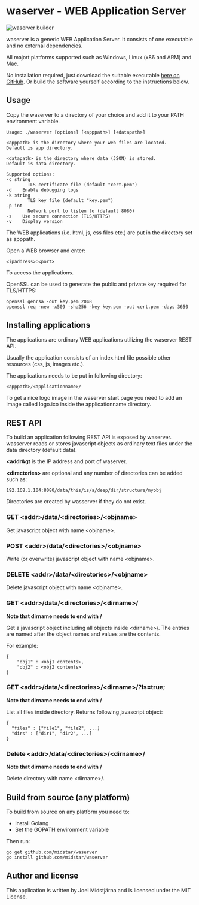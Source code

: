 # waserver - WEB Application Server
![waserver builder](https://github.com/midstar/waserver/actions/workflows/build.yml/badge.svg)

waserver is a generic WEB Application Server. It consists of one executable 
and no external dependencies.

All majort platforms supported such as Windows, Linux (x86 and ARM)
and Mac.

No installation required, just download the suitable executable 
[here on GitHub](https://github.com/midstar/waserver/releases). Or build
the software yourself according to the instructions below.

## Usage

Copy the waserver to a directory of your choice and add it to your PATH
environment variable.

    Usage: ./waserver [options] [<apppath>] [<datapath>]

    <apppath> is the directory where your web files are located.
    Default is app directory.

    <datapath> is the directory where data (JSON) is stored.
    Default is data directory.

    Supported options:
    -c string
            TLS certificate file (default "cert.pem")
    -d    Enable debugging logs
    -k string
            TLS key file (default "key.pem")
    -p int
            Network port to listen to (default 8080)
    -s    Use secure connection (TLS/HTTPS)
    -v    Display version

The WEB applications (i.e. html, js, css files etc.) are put in the
directory set as apppath.

Open a WEB browser and enter:

    <ipaddress>:<port>

To access the applications.

OpenSSL can be used to generate the public and private key required for TLS/HTTPS:

    openssl genrsa -out key.pem 2048
    openssl req -new -x509 -sha256 -key key.pem -out cert.pem -days 3650

## Installing applications

The applications are ordinary WEB applications utilizing the waserver REST API.

Usually the application consists of an index.html file possible other resources
(css, js, images etc.).

The applications needs to be put in following directory:

    <apppath>/<applicationname>/

To get a nice logo image in the waserver start page you need to add an image 
called logo.ico inside the applicationname directory.

## REST API

To build an application following REST API is exposed by waserver. wasserver
reads or stores javascript objects as ordinary text files under the data
directory (default data).

**&lt;addr&gt** is the IP address and port of waserver.

**&lt;directories&gt;** are optional and any number of directories can be
added such as:

    192.168.1.104:8080/data/this/is/a/deep/dir/structure/myobj

Directories are created by wasserver if they do not exist.


### GET &lt;addr&gt;/data/&lt;directories&gt;/&lt;objname&gt;

Get javascript object with name &lt;objname&gt;. 

### POST &lt;addr&gt;/data/&lt;directories&gt;/&lt;objname&gt;

Write (or overwrite) javascript object with name &lt;objname&gt;.

### DELETE &lt;addr&gt;/data/&lt;directories&gt;/&lt;objname&gt;

Delete javascript object with name &lt;objname&gt;.  

### GET &lt;addr&gt;/data/&lt;directories&gt;/&lt;dirname&gt;/

**Note that dirname needs to end with /**

Get a javascript object including all objects inside &lt;dirname&gt;/.
The entries are named after the object names and values are the contents. 

For example:

    {
        "obj1" : <obj1 contents>,
        "obj2" : <obj2 contents>
    }

### GET &lt;addr&gt;/data/&lt;directories&gt;/&lt;dirname&gt;/?ls=true;

**Note that dirname needs to end with /**

List all files inside directory. Returns following javascript object:

    {
      "files" : ["file1", "file2", ...]
      "dirs" : ["dir1", "dir2", ...]
    }

### Delete &lt;addr&gt;/data/&lt;directories&gt;/&lt;dirname&gt;/

**Note that dirname needs to end with /**

Delete directory with name &lt;dirname&gt;/.

## Build from source (any platform)

To build from source on any platform you need to:

* Install Golang 
* Set the GOPATH environment variable

Then run:

    go get github.com/midstar/waserver
    go install github.com/midstar/waserver


## Author and license

This application is written by Joel Midstjärna and is licensed under the MIT License.
